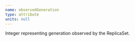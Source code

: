 ```yaml
---
name: observedGeneration
type: attribute
units: null
---
```


Integer representing generation observed by the ReplicaSet.